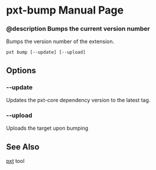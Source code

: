 # pxt-bump Manual Page

### @description Bumps the current version number

Bumps the version number of the extension.

```
pxt bump [--update] [--upload] 
```

## Options

### --update

Updates the pxt-core dependency version to the latest tag.


### --upload

Uploads the target upon bumping

## See Also

[pxt](/cli) tool

